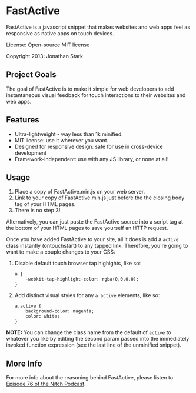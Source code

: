 FastActive
==========

FastActive is a javascript snippet that makes websites and web apps feel as responsive as native apps on touch devices. 

License: Open-source MIT license

Copyright 2013: Jonathan Stark

## Project Goals

The goal of FastActive is to make it simple for web developers to add instantaneous visual feedback for touch interactions to their websites and web apps. 

## Features

* Ultra-lightweight - way less than 1k minified.
* MIT license: use it wherever you want.
* Designed for responsive design: safe for use in cross-device development
* Framework-independent: use with any JS library, or none at all!

## Usage

1. Place a copy of FastActive.min.js on your web server.
2. Link to your copy of FastActive.min.js just before the the closing body tag of your HTML pages. 
3. There is no step 3!

Alternatively, you can just paste the FastActive source into a script tag at the bottom of your HTML pages to save yourself an HTTP request. 

Once you have added FastActive to your site, all it does is add a `active` class instantly (ontouchstart) to any tapped link. Therefore, you're going to want to make a couple changes to your CSS: 

1. Disable default touch browser tap highights, like so:

    ```
    a {
        -webkit-tap-highlight-color: rgba(0,0,0,0);
    }
    ```

2. Add distinct visual styles for any `a.active` elements, like so:

    ```
    a.active {
        background-color: magenta;
        color: white;
    }
    ```
    
__NOTE:__ You can change the class name from the default of `active` to whatever you like by editing the second param passed into the immediately invoked function expression (see the last line of the unminified snippet).

## More Info

For more info about the reasoning behind FastActive, please listen to [Episode 76 of the Nitch Podcast](http://nitch.cc/podcast/episode-76-tickle-class).
